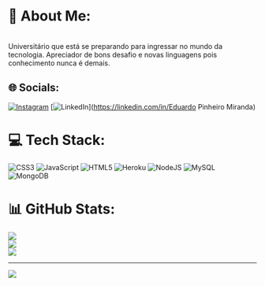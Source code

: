 # 💫 About Me:
<br>Universitário que está se preparando para ingressar no mundo da tecnologia. Apreciador de bons desafio e novas linguagens pois conhecimento nunca é demais.


## 🌐 Socials:
[![Instagram](https://img.shields.io/badge/Instagram-%23E4405F.svg?logo=Instagram&logoColor=white)](https://instagram.com/eduardopinheiromiranda) [![LinkedIn](https://img.shields.io/badge/LinkedIn-%230077B5.svg?logo=linkedin&logoColor=white)](https://linkedin.com/in/Eduardo Pinheiro Miranda) 

# 💻 Tech Stack:
![CSS3](https://img.shields.io/badge/css3-%231572B6.svg?style=for-the-badge&logo=css3&logoColor=white) ![JavaScript](https://img.shields.io/badge/javascript-%23323330.svg?style=for-the-badge&logo=javascript&logoColor=%23F7DF1E) ![HTML5](https://img.shields.io/badge/html5-%23E34F26.svg?style=for-the-badge&logo=html5&logoColor=white) ![Heroku](https://img.shields.io/badge/heroku-%23430098.svg?style=for-the-badge&logo=heroku&logoColor=white) ![NodeJS](https://img.shields.io/badge/node.js-6DA55F?style=for-the-badge&logo=node.js&logoColor=white) ![MySQL](https://img.shields.io/badge/mysql-%2300f.svg?style=for-the-badge&logo=mysql&logoColor=white) ![MongoDB](https://img.shields.io/badge/MongoDB-%234ea94b.svg?style=for-the-badge&logo=mongodb&logoColor=white)
# 📊 GitHub Stats:
![](https://github-readme-stats.vercel.app/api?username=eduardoPinheiroMiranda&theme=dark&hide_border=false&include_all_commits=false&count_private=false)<br/>
![](https://github-readme-streak-stats.herokuapp.com/?user=eduardoPinheiroMiranda&theme=dark&hide_border=false)<br/>
![](https://github-readme-stats.vercel.app/api/top-langs/?username=eduardoPinheiroMiranda&theme=dark&hide_border=false&include_all_commits=false&count_private=false&layout=compact)

---
[![](https://visitcount.itsvg.in/api?id=eduardoPinheiroMiranda&icon=0&color=0)](https://visitcount.itsvg.in)

<!-- Proudly created with GPRM ( https://gprm.itsvg.in ) -->
